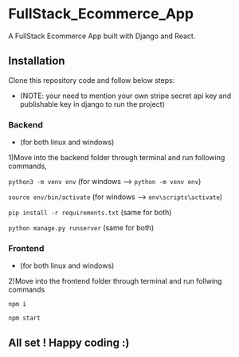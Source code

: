 # FullStack_Ecommerce_App

A FullStack Ecommerce App built with Django and React.

## Installation

Clone this repository code and follow below steps:

* (NOTE: your need to mention your own stripe secret api key and publishable key in django to run the project)

### Backend

* (for both linux and windows)

1)Move into the backend folder through terminal and run following commands,

`python3 -m venv env` (for windows --> `python -m venv env`)

`source env/bin/activate` (for windows --> `env\scripts\activate`)

`pip install -r requirements.txt` (same for both)

`python manage.py runserver` (same for both)

### Frontend

* (for both linux and windows)

2)Move into the frontend folder through terminal and run follwing commands

`npm i`

`npm start`

## All set ! Happy coding :)
